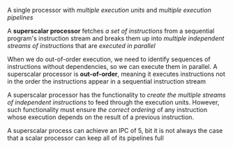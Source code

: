 A single processor with *multiple execution units* and *multiple execution pipelines*

A **superscalar processor** fetches *a set of instructions* from a sequential program's instruction stream and breaks them up into *multiple independent streams of instructions* that are *executed in parallel*

When we do out-of-order execution, we need to identify sequences of instructions without dependencies, so we can execute them in parallel. A superscalar processor is **out-of-order**, meaning it executes instructions not in the order the instructions appear in a sequential instruction stream

 A superscalar processor has the functionality to *create the multiple streams of independent instructions* to feed through the execution units. However, such functionality must ensure *the correct ordering* of any instruction whose execution depends on the result of a previous instruction.

A superscalar process can achieve an IPC of 5, bit it is not always the case that a scalar processor can keep all of its pipelines full